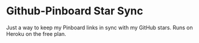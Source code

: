 # Github-Pinboard Star Sync

Just a way to keep my Pinboard links in sync with my GitHub stars. Runs on
Heroku on the free plan.
